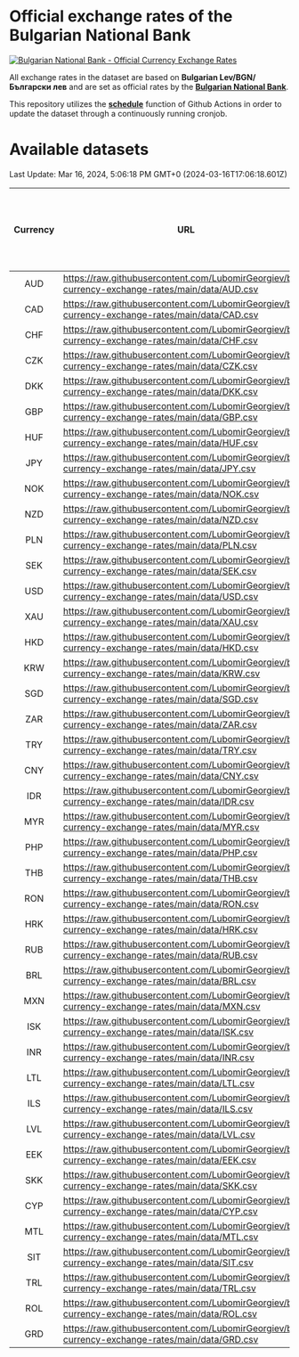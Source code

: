 # Official exchange rates of the Bulgarian National Bank

[![Bulgarian National Bank - Official Currency Exchange Rates](https://github.com/LubomirGeorgiev/bnb-currency-exchange-rates/actions/workflows/update-rates.yml/badge.svg?branch=main)](https://github.com/LubomirGeorgiev/bnb-currency-exchange-rates/actions/workflows/update-rates.yml)

All exchange rates in the dataset are based on **Bulgarian Lev/BGN/Български лев** and are set as official rates by the [**Bulgarian National Bank**](https://www.bnb.bg/Statistics/StExternalSector/StExchangeRates/StERForeignCurrencies/index.htm?toLang=_EN).

This repository utilizes the [**schedule**](https://docs.github.com/en/actions/reference/events-that-trigger-workflows) function of Github Actions in order to update the dataset through a continuously running cronjob.

# Available datasets

<!-- START LINKS (DO NOT EVER FU*ING DELETE THIS COMMENT FOR THE LOVE OF YOUR LIFE!!! IF YOU ARE CURIOS HOW IT WORKS, YOU CAN HAVE A LOOK AT ./src/updateReadme.ts) -->

Last Update: Mar 16, 2024, 5:06:18 PM GMT+0 (2024-03-16T17:06:18.601Z)

| Currency | URL                                                                                             | Number of records | Number of missing days that were filled in |
| :------: | ----------------------------------------------------------------------------------------------- | :---------------: | :----------------------------------------: |
|   AUD    | https://raw.githubusercontent.com/LubomirGeorgiev/bnb-currency-exchange-rates/main/data/AUD.csv |       8797        |                    2717                    |
|   CAD    | https://raw.githubusercontent.com/LubomirGeorgiev/bnb-currency-exchange-rates/main/data/CAD.csv |       8797        |                    2717                    |
|   CHF    | https://raw.githubusercontent.com/LubomirGeorgiev/bnb-currency-exchange-rates/main/data/CHF.csv |       8797        |                    2717                    |
|   CZK    | https://raw.githubusercontent.com/LubomirGeorgiev/bnb-currency-exchange-rates/main/data/CZK.csv |       8797        |                    2717                    |
|   DKK    | https://raw.githubusercontent.com/LubomirGeorgiev/bnb-currency-exchange-rates/main/data/DKK.csv |       8797        |                    2717                    |
|   GBP    | https://raw.githubusercontent.com/LubomirGeorgiev/bnb-currency-exchange-rates/main/data/GBP.csv |       8797        |                    2717                    |
|   HUF    | https://raw.githubusercontent.com/LubomirGeorgiev/bnb-currency-exchange-rates/main/data/HUF.csv |       8797        |                    2717                    |
|   JPY    | https://raw.githubusercontent.com/LubomirGeorgiev/bnb-currency-exchange-rates/main/data/JPY.csv |       8797        |                    2717                    |
|   NOK    | https://raw.githubusercontent.com/LubomirGeorgiev/bnb-currency-exchange-rates/main/data/NOK.csv |       8797        |                    2717                    |
|   NZD    | https://raw.githubusercontent.com/LubomirGeorgiev/bnb-currency-exchange-rates/main/data/NZD.csv |       8797        |                    2717                    |
|   PLN    | https://raw.githubusercontent.com/LubomirGeorgiev/bnb-currency-exchange-rates/main/data/PLN.csv |       8797        |                    2717                    |
|   SEK    | https://raw.githubusercontent.com/LubomirGeorgiev/bnb-currency-exchange-rates/main/data/SEK.csv |       8797        |                    2717                    |
|   USD    | https://raw.githubusercontent.com/LubomirGeorgiev/bnb-currency-exchange-rates/main/data/USD.csv |       8797        |                    2717                    |
|   XAU    | https://raw.githubusercontent.com/LubomirGeorgiev/bnb-currency-exchange-rates/main/data/XAU.csv |       8796        |                    2718                    |
|   HKD    | https://raw.githubusercontent.com/LubomirGeorgiev/bnb-currency-exchange-rates/main/data/HKD.csv |       8495        |                    2626                    |
|   KRW    | https://raw.githubusercontent.com/LubomirGeorgiev/bnb-currency-exchange-rates/main/data/KRW.csv |       8495        |                    2626                    |
|   SGD    | https://raw.githubusercontent.com/LubomirGeorgiev/bnb-currency-exchange-rates/main/data/SGD.csv |       8495        |                    2626                    |
|   ZAR    | https://raw.githubusercontent.com/LubomirGeorgiev/bnb-currency-exchange-rates/main/data/ZAR.csv |       8495        |                    2626                    |
|   TRY    | https://raw.githubusercontent.com/LubomirGeorgiev/bnb-currency-exchange-rates/main/data/TRY.csv |       6985        |                    2164                    |
|   CNY    | https://raw.githubusercontent.com/LubomirGeorgiev/bnb-currency-exchange-rates/main/data/CNY.csv |       6865        |                    2128                    |
|   IDR    | https://raw.githubusercontent.com/LubomirGeorgiev/bnb-currency-exchange-rates/main/data/IDR.csv |       6865        |                    2128                    |
|   MYR    | https://raw.githubusercontent.com/LubomirGeorgiev/bnb-currency-exchange-rates/main/data/MYR.csv |       6865        |                    2128                    |
|   PHP    | https://raw.githubusercontent.com/LubomirGeorgiev/bnb-currency-exchange-rates/main/data/PHP.csv |       6865        |                    2128                    |
|   THB    | https://raw.githubusercontent.com/LubomirGeorgiev/bnb-currency-exchange-rates/main/data/THB.csv |       6865        |                    2128                    |
|   RON    | https://raw.githubusercontent.com/LubomirGeorgiev/bnb-currency-exchange-rates/main/data/RON.csv |       6806        |                    2110                    |
|   HRK    | https://raw.githubusercontent.com/LubomirGeorgiev/bnb-currency-exchange-rates/main/data/HRK.csv |       6424        |                    1988                    |
|   RUB    | https://raw.githubusercontent.com/LubomirGeorgiev/bnb-currency-exchange-rates/main/data/RUB.csv |       6122        |                    1893                    |
|   BRL    | https://raw.githubusercontent.com/LubomirGeorgiev/bnb-currency-exchange-rates/main/data/BRL.csv |       5895        |                    1831                    |
|   MXN    | https://raw.githubusercontent.com/LubomirGeorgiev/bnb-currency-exchange-rates/main/data/MXN.csv |       5895        |                    1831                    |
|   ISK    | https://raw.githubusercontent.com/LubomirGeorgiev/bnb-currency-exchange-rates/main/data/ISK.csv |       5798        |                    1796                    |
|   INR    | https://raw.githubusercontent.com/LubomirGeorgiev/bnb-currency-exchange-rates/main/data/INR.csv |       5528        |                    1717                    |
|   LTL    | https://raw.githubusercontent.com/LubomirGeorgiev/bnb-currency-exchange-rates/main/data/LTL.csv |       5147        |                    1576                    |
|   ILS    | https://raw.githubusercontent.com/LubomirGeorgiev/bnb-currency-exchange-rates/main/data/ILS.csv |       4802        |                    1496                    |
|   LVL    | https://raw.githubusercontent.com/LubomirGeorgiev/bnb-currency-exchange-rates/main/data/LVL.csv |       4782        |                    1462                    |
|   EEK    | https://raw.githubusercontent.com/LubomirGeorgiev/bnb-currency-exchange-rates/main/data/EEK.csv |       3992        |                    1218                    |
|   SKK    | https://raw.githubusercontent.com/LubomirGeorgiev/bnb-currency-exchange-rates/main/data/SKK.csv |       2962        |                    904                     |
|   CYP    | https://raw.githubusercontent.com/LubomirGeorgiev/bnb-currency-exchange-rates/main/data/CYP.csv |       2898        |                    882                     |
|   MTL    | https://raw.githubusercontent.com/LubomirGeorgiev/bnb-currency-exchange-rates/main/data/MTL.csv |       2596        |                    791                     |
|   SIT    | https://raw.githubusercontent.com/LubomirGeorgiev/bnb-currency-exchange-rates/main/data/SIT.csv |       2534        |                    770                     |
|   TRL    | https://raw.githubusercontent.com/LubomirGeorgiev/bnb-currency-exchange-rates/main/data/TRL.csv |       1810        |                    551                     |
|   ROL    | https://raw.githubusercontent.com/LubomirGeorgiev/bnb-currency-exchange-rates/main/data/ROL.csv |       1689        |                    516                     |
|   GRD    | https://raw.githubusercontent.com/LubomirGeorgiev/bnb-currency-exchange-rates/main/data/GRD.csv |        361        |                    109                     |

<!-- END LINKS (DO NOT EVER FU*ING DELETE THIS COMMENT FOR THE LOVE OF YOUR LIFE!!! IF YOU ARE CURIOS HOW IT WORKS, YOU CAN HAVE A LOOK AT ./src/updateReadme.ts) -->
